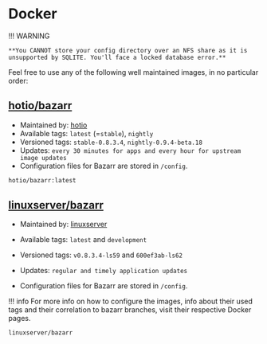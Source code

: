 # Docker

!!! WARNING

    **You CANNOT store your config directory over an NFS share as it is unsupported by SQLITE. You'll face a locked database error.**

Feel free to use any of the following well maintained images, in no particular order:

## [hotio/bazarr](https://hub.docker.com/r/hotio/bazarr)

- Maintained by: [hotio](https://hotio.dev/containers/bazarr/)
- Available tags: `latest` (=`stable`), `nightly`
- Versioned tags: `stable-0.8.3.4`, `nightly-0.9.4-beta.18`
- Updates: `every 30 minutes for apps and every hour for upstream image updates`
- Configuration files for Bazarr are stored in `/config`.

```bash
hotio/bazarr:latest
```

## [linuxserver/bazarr](https://hub.docker.com/r/linuxserver/bazarr)

- Maintained by: [linuxserver](https://github.com/linuxserver)
- Available tags: `latest` and `development`
- Versioned tags: `v0.8.3.4-ls59` and `600ef3ab-ls62`
- Updates: `regular and timely application updates`

- Configuration files for Bazarr are stored in `/config`.

!!! info
    For more info on how to configure the images, info about their used tags and their correlation to bazarr branches, visit their respective Docker pages.

```bash
linuxserver/bazarr
```